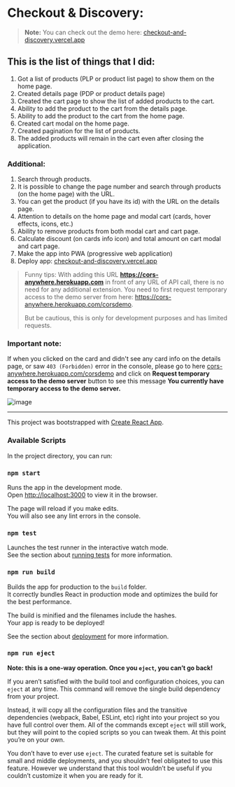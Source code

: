 # Checkout & Discovery:

> **Note:** You can check out the demo here: [checkout-and-discovery.vercel.app](https://checkout-and-discovery.vercel.app/)

## **This is the list of things that I did:**

1. Got a list of products (PLP or product list page) to show them on the home page.
2. Created details page (PDP or product details page)
3. Created the cart page to show the list of added products to the cart.
4. Ability to add the product to the cart from the details page.
5. Ability to add the product to the cart from the home page.
6. Created cart modal on the home page.
7. Created pagination for the list of products.
8. The added products will remain in the cart even after closing the application.

### **Additional:**

1. Search through products.
2. It is possible to change the page number and search through products (on the home page) with the URL.
3. You can get the product (if you have its id) with the URL on the details page.
4. Attention to details on the home page and modal cart (cards, hover effects, icons, etc.)
5. Ability to remove products from both modal cart and cart page.
6. Calculate discount (on cards info icon) and total amount on cart modal and cart page.
7. Make the app into PWA (progressive web application)
8. Deploy app: [checkout-and-discovery.vercel.app](https://checkout-and-discovery.vercel.app/)

> Funny tips: With adding this URL **https://cors-anywhere.herokuapp.com** in front of any URL of API call, there is no need for any additional extension. You need to first request temporary access to the demo server from here:
> https://cors-anywhere.herokuapp.com/corsdemo.
>
> But be cautious, this is only for development purposes and has limited requests.

### **Important note:**

If when you clicked on the card and didn't see any card info on the details page, or saw `403 (Forbidden)` error in the console, please go to here [cors-anywhere.herokuapp.com/corsdemo](https://cors-anywhere.herokuapp.com/corsdemo) and click on **Request temporary access to the demo server** button to see this message **You currently have temporary access to the demo server.**

![image](https://user-images.githubusercontent.com/37678729/123411442-b496fe00-d5c5-11eb-8cd4-4ce79da6e2cb.png)

---

This project was bootstrapped with [Create React App](https://github.com/facebook/create-react-app).

### Available Scripts

In the project directory, you can run:

### `npm start`

Runs the app in the development mode.\
Open [http://localhost:3000](http://localhost:3000) to view it in the browser.

The page will reload if you make edits.\
You will also see any lint errors in the console.

### `npm test`

Launches the test runner in the interactive watch mode.\
See the section about [running tests](https://facebook.github.io/create-react-app/docs/running-tests) for more information.

### `npm run build`

Builds the app for production to the `build` folder.\
It correctly bundles React in production mode and optimizes the build for the best performance.

The build is minified and the filenames include the hashes.\
Your app is ready to be deployed!

See the section about [deployment](https://facebook.github.io/create-react-app/docs/deployment) for more information.

### `npm run eject`

**Note: this is a one-way operation. Once you `eject`, you can’t go back!**

If you aren’t satisfied with the build tool and configuration choices, you can `eject` at any time. This command will remove the single build dependency from your project.

Instead, it will copy all the configuration files and the transitive dependencies (webpack, Babel, ESLint, etc) right into your project so you have full control over them. All of the commands except `eject` will still work, but they will point to the copied scripts so you can tweak them. At this point you’re on your own.

You don’t have to ever use `eject`. The curated feature set is suitable for small and middle deployments, and you shouldn’t feel obligated to use this feature. However we understand that this tool wouldn’t be useful if you couldn’t customize it when you are ready for it.
